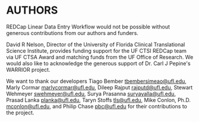 # AUTHORS

REDCap Linear Data Entry Workflow would not be possible without generous contributions from our authors and funders.

David R Nelson, Director of the University of Florida Clinical Translational Science Institute, provides funding support for the UF CTSI REDCap team via UF CTSA Award and matching funds from the UF Office of Research. We would also like to acknowledge the generous support of Dr. Carl J Pepine's WARRIOR project.

We want to thank our developers Tiago Bember tbembersimeao@ufl.edu, Marly Cormar marlycormar@ufl.edu, Dileep Rajput rajputd@ufl.edu, Stewart Wehmeyer swehmeyer@ufl.edu, Surya Prasanna suryayalla@ufl.edu, Prasad Lanka planka@ufl.edu, Taryn Stoffs tls@ufl.edu, Mike Conlon, Ph.D. mconlon@ufl.edu, and Philip Chase pbc@ufl.edu for their contributions to the project.
